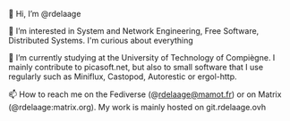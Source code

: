 👋 Hi, I’m @rdelaage

👀 I’m interested in System and Network Engineering, Free Software, Distributed Systems. I'm curious about everything

🌱 I’m currently studying at the University of Technology of Compiègne. I mainly contribute to picasoft.net, but also to small software that I use regularly such as Miniflux, Castopod, Autorestic or ergol-http.

📫 How to reach me on the Fediverse (@rdelaage@mamot.fr) or on Matrix (@rdelaage:matrix.org). My work is mainly hosted on git.rdelaage.ovh
